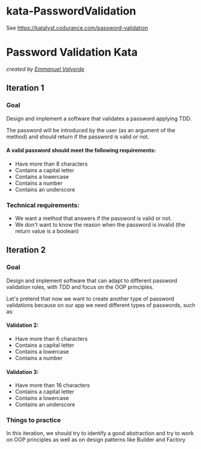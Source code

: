 # kata-PasswordValidation
See https://katalyst.codurance.com/password-validation

Password Validation Kata
========================

_created by [Emmanuel Valverde](https://github.com/khru)_

Iteration 1
-----------

### Goal

Design and implement a software that validates a password applying TDD.

The password will be introduced by the user (as an argument of the method) and should return if the password is valid or not.

#### A valid password should meet the following requirements:

*   Have more than 8 characters
*   Contains a capital letter
*   Contains a lowercase
*   Contains a number
*   Contains an underscore

### Technical requirements:

*   We want a method that answers if the password is valid or not.
*   We don't want to know the reason when the password is invalid (the return value is a boolean)

Iteration 2
-----------

### Goal

Design and implement software that can adapt to different password validation rules, with TDD and focus on the OOP principles.

Let's pretend that now we want to create another type of password validations because on our app we need different types of passwords, such as:

#### Validation 2:

*   Have more than 6 characters
*   Contains a capital letter
*   Contains a lowercase
*   Contains a number

#### Validation 3:

*   Have more than 16 characters
*   Contains a capital letter
*   Contains a lowercase
*   Contains an underscore

### Things to practice

In this iteration, we should try to identify a good abstraction and try to work on OOP principles as well as on design patterns like Builder and Factory